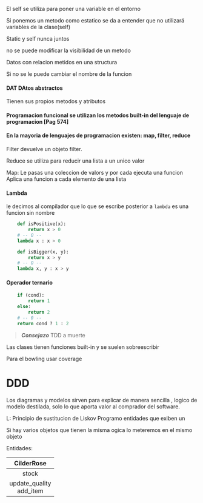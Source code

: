 El self se utiliza para poner una variable en el entorno

Si ponemos un metodo como estatico se da a entender que no utilizará variables de la clase(self)

Static y self nunca juntos

no se puede modificar la visibilidad de un metodo

Datos con relacion metidos en una structura

Si no se le puede cambiar el nombre de la funcion

#### DAT DAtos abstractos
Tienen sus propios metodos y atributos
#### Programacion funcional se utilizan los metodos built-in del lenguaje de programacion [Pag 574]

#### En la mayoria de lenguajes de programacion existen: map, filter, reduce

Filter devuelve un objeto filter.

Reduce se utiliza para reducir una lista a un unico valor

Map: Le pasas una coleccion de valors y por cada ejecuta una funcion
Aplica una funcion a cada elemento de una lista

#### Lambda
le decimos al compilador que lo que se escribe posterior a `lambda` es una funcion sin nombre
```python
	def isPositive(x):
		return x > 0	
	# -- O --
	lambda x : x > 0

	def isBigger(x, y):
		return x > y	
	# -- O --
	lambda x, y : x > y

```
#### Operador ternario
```python
	if (cond):
		return 1
	else:
		return 2
	# -- 0 --
	return cond ? 1 : 2
```

>***Consejazo***
>TDD a muerte


Las clases tienen funciones built-in y se suelen sobreescribir

Para el bowling usar coverage

# DDD
Los diagramas y modelos sirven para explicar de manera sencilla , logico de modelo destilada, solo lo que aporta valor al comprador del software.

L: Principio de sustitucion de Liskov
Programo entidades que exiben un 

Si hay varios objetos que tienen la misma ogica lo meteremos en el mismo objeto

Entidades:

CilderRose |
:--: |
stock |
update_quality <br> add_item |


